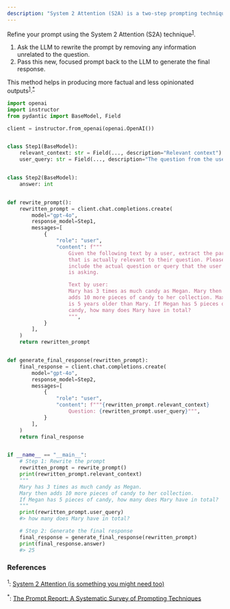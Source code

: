 ```yaml
---
description: "System 2 Attention (S2A) is a two-step prompting technique that focuses on improving the LLM's attention to relevant information"
---
```


Refine your prompt using the System 2 Attention (S2A) technique<sup><a href="https://arxiv.org/abs/2311.11829">1</a></sup>.

1. Ask the LLM to rewrite the prompt by removing any information unrelated to the question.
2. Pass this new, focused prompt back to the LLM to generate the final response.

This method helps in producing more factual and less opinionated outputs<sup><a href="https://arxiv.org/abs/2311.11829">1</a></sup>.<sup><a href="https://arxiv.org/abs/2406.06608">\*</a></sup>

```python hl_lines="25-28"
import openai
import instructor
from pydantic import BaseModel, Field

client = instructor.from_openai(openai.OpenAI())


class Step1(BaseModel):
    relevant_context: str = Field(..., description="Relevant context")
    user_query: str = Field(..., description="The question from the user")


class Step2(BaseModel):
    answer: int


def rewrite_prompt():
    rewritten_prompt = client.chat.completions.create(
        model="gpt-4o",
        response_model=Step1,
        messages=[
            {
                "role": "user",
                "content": f"""
                    Given the following text by a user, extract the part
                    that is actually relevant to their question. Please
                    include the actual question or query that the user
                    is asking.

                    Text by user:
                    Mary has 3 times as much candy as Megan. Mary then
                    adds 10 more pieces of candy to her collection. Max
                    is 5 years older than Mary. If Megan has 5 pieces of
                    candy, how many does Mary have in total?
                    """,
            }
        ],
    )
    return rewritten_prompt


def generate_final_response(rewritten_prompt):
    final_response = client.chat.completions.create(
        model="gpt-4o",
        response_model=Step2,
        messages=[
            {
                "role": "user",
                "content": f"""{rewritten_prompt.relevant_context}
                    Question: {rewritten_prompt.user_query}""",
            }
        ],
    )
    return final_response


if __name__ == "__main__":
    # Step 1: Rewrite the prompt
    rewritten_prompt = rewrite_prompt()
    print(rewritten_prompt.relevant_context)
    """
    Mary has 3 times as much candy as Megan.
    Mary then adds 10 more pieces of candy to her collection.
    If Megan has 5 pieces of candy, how many does Mary have in total?
    """
    print(rewritten_prompt.user_query)
    #> how many does Mary have in total?

    # Step 2: Generate the final response
    final_response = generate_final_response(rewritten_prompt)
    print(final_response.answer)
    #> 25
```

### References

<sup id="ref-1">1</sup>: [System 2 Attention (is something you might need too)](https://arxiv.org/abs/2311.11829)

<sup id="ref-asterisk">\*</sup>: [The Prompt Report: A Systematic Survey of Prompting Techniques](https://arxiv.org/abs/2406.06608)
